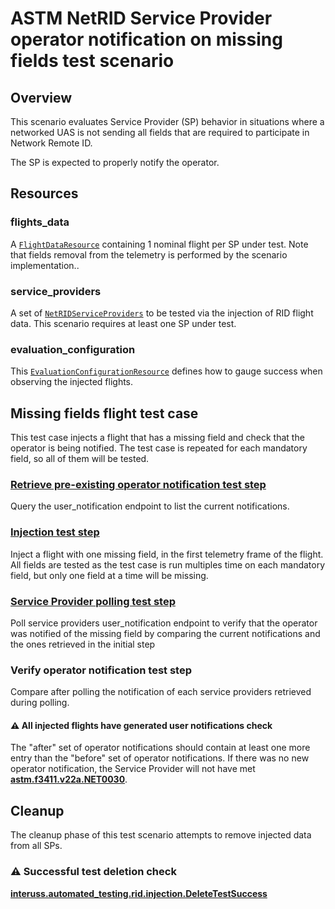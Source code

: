 # ASTM NetRID Service Provider operator notification on missing fields test scenario

## Overview

This scenario evaluates Service Provider (SP) behavior in situations where a networked UAS is not sending all fields that are required to participate in Network Remote ID.

The SP is expected to properly notify the operator.

## Resources

### flights_data

A [`FlightDataResource`](../../../../resources/netrid/flight_data.py) containing 1 nominal flight per SP under test. Note that fields removal from the telemetry is performed by the scenario implementation..

### service_providers

A set of [`NetRIDServiceProviders`](../../../../resources/netrid/service_providers.py) to be tested via the injection of RID flight data. This scenario requires at least one SP under test.

### evaluation_configuration

This [`EvaluationConfigurationResource`](../../../../resources/netrid/evaluation.py) defines how to gauge success when observing the injected flights.

## Missing fields flight test case

This test case injects a flight that has a missing field and check that the operator is being notified. The test case is repeated for each mandatory field, so all of them will be tested.

### [Retrieve pre-existing operator notification test step](../v22a/fragments/user_notification_retrieval.md)

Query the user_notification endpoint to list the current notifications.

### [Injection test step](../v22a/fragments/flight_injection.md)

Inject a flight with one missing field, in the first telemetry frame of the flight. All fields are tested as the test case is run multiples time on each mandatory field, but only one field at a time will be missing.

### [Service Provider polling test step](../v22a/fragments/user_notification_retrieval.md)

Poll service providers user_notification endpoint to verify that the operator was notified of the missing field by comparing the current notifications and the ones retrieved in the initial step

### Verify operator notification test step

Compare after polling the notification of each service providers retrieved during polling.

#### ⚠️ All injected flights have generated user notifications check

The "after" set of operator notifications should contain at least one more entry than the "before" set of operator notifications. If there was no new operator notification, the Service Provider will not have met **[astm.f3411.v22a.NET0030](../../../../requirements/astm/f3411/v22a.md)**.

## Cleanup

The cleanup phase of this test scenario attempts to remove injected data from all SPs.

### ⚠️ Successful test deletion check

**[interuss.automated_testing.rid.injection.DeleteTestSuccess](../../../../requirements/interuss/automated_testing/rid/injection.md)**
